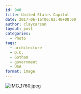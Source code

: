 ```yaml
---
id: 940
title: United States Capitol
date: 2017-06-16T06:02:40+00:00
author: claycarson
layout: post
categories: 
  - Photo
tags:
  - architecture
  - D.C.
  - Gotham
  - government
  - USA
format: image
---
```

![IMG_1760.jpeg](https://claycarson.net/wp-content/uploads/2017/06/IMG_1760.jpeg)
